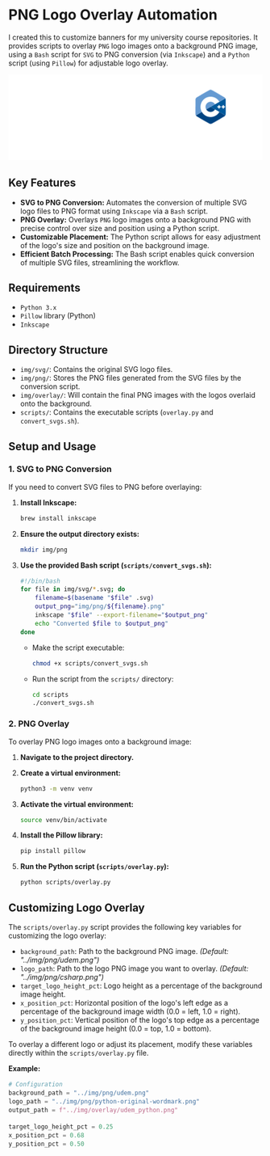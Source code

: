 # PNG Logo Overlay Automation

I created this to customize banners for my university course repositories. It provides scripts to overlay `PNG` logo images onto a background PNG image, using a `Bash` script for `SVG` to PNG conversion (via `Inkscape`) and a `Python` script (using `Pillow`) for adjustable logo overlay.

![Udem C++](img/overlay/udem_cpp.png)

## Key Features

* **SVG to PNG Conversion:** Automates the conversion of multiple SVG logo files to PNG format using `Inkscape` via a `Bash` script.
* **PNG Overlay:** Overlays `PNG` logo images onto a background PNG with precise control over size and position using a Python script.
* **Customizable Placement:** The Python script allows for easy adjustment of the logo's size and position on the background image.
* **Efficient Batch Processing:** The Bash script enables quick conversion of multiple SVG files, streamlining the workflow.

## Requirements

* `Python 3.x`
* `Pillow` library (Python)
* `Inkscape`

## Directory Structure

* `img/svg/`: Contains the original SVG logo files.
* `img/png/`: Stores the PNG files generated from the SVG files by the conversion script.
* `img/overlay/`: Will contain the final PNG images with the logos overlaid onto the background.
* `scripts/`: Contains the executable scripts (`overlay.py` and `convert_svgs.sh`).

## Setup and Usage

### 1. SVG to PNG Conversion

If you need to convert SVG files to PNG before overlaying:

1. **Install Inkscape:**
    ```bash
    brew install inkscape
    ```
2. **Ensure the output directory exists:**
    ```bash
    mkdir img/png
    ```
3. **Use the provided Bash script (`scripts/convert_svgs.sh`):**
    ```bash
    #!/bin/bash
    for file in img/svg/*.svg; do
        filename=$(basename "$file" .svg)
        output_png="img/png/${filename}.png"
        inkscape "$file" --export-filename="$output_png"
        echo "Converted $file to $output_png"
    done
    ```
    * Make the script executable:

        ```bash
        chmod +x scripts/convert_svgs.sh
        ```
    * Run the script from the `scripts/` directory:
        ```bash
        cd scripts
        ./convert_svgs.sh
        ```

### 2. PNG Overlay

To overlay PNG logo images onto a background image:

1. **Navigate to the project directory.**

2. **Create a virtual environment:**
    ```bash
    python3 -m venv venv
    ```
3. **Activate the virtual environment:**
    ```bash
    source venv/bin/activate
    ```
4. **Install the Pillow library:**
    ```bash
    pip install pillow
    ```
5. **Run the Python script (`scripts/overlay.py`):**
    ```bash
    python scripts/overlay.py
    ```

## Customizing Logo Overlay

The `scripts/overlay.py` script provides the following key variables for customizing the logo overlay:

* `background_path`: Path to the background PNG image. *(Default: "../img/png/udem.png")*
* `logo_path`: Path to the logo PNG image you want to overlay. *(Default: "../img/png/csharp.png")*
* `target_logo_height_pct`: Logo height as a percentage of the background image height.
* `x_position_pct`: Horizontal position of the logo's left edge as a percentage of the background image width (0.0 = left, 1.0 = right).
* `y_position_pct`: Vertical position of the logo's top edge as a percentage of the background image height (0.0 = top, 1.0 = bottom).

To overlay a different logo or adjust its placement, modify these variables directly within the `scripts/overlay.py` file.

**Example:**
```py
# Configuration
background_path = "../img/png/udem.png"
logo_path = "../img/png/python-original-wordmark.png"
output_path = f"../img/overlay/udem_python.png"

target_logo_height_pct = 0.25
x_position_pct = 0.68
y_position_pct = 0.50
```
